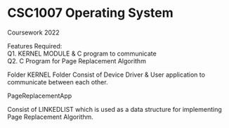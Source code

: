 # CSC1007 Operating System

Coursework 2022

Features Required:<br/>
Q1. KERNEL MODULE & C program to communicate<br/>
Q2. C Program for Page Replacement Algorithm<br/>

Folder
KERNEL Folder
Consist of Device Driver & User application to communicate between each other.

PageReplacementApp

Consist of LINKEDLIST which is used as a data structure for implementing Page Replacement Algorithm.

